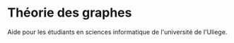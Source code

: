 # Théorie des graphes
Aide pour les étudiants en sciences informatique de l'université de l'Uliege.

